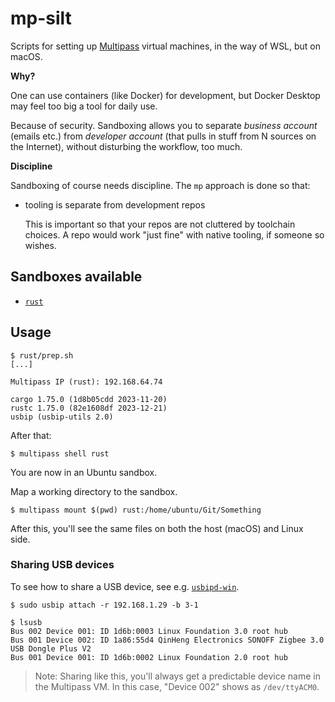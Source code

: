 # mp-silt

Scripts for setting up [Multipass](https://multipass.run) virtual machines, in the way of WSL, but on macOS.

**Why?**

One can use containers (like Docker) for development, but Docker Desktop may feel too big a tool for daily use.

Because of security. Sandboxing allows you to separate *business account* (emails etc.) from *developer account* (that pulls in stuff from N sources on the Internet), without disturbing the workflow, too much.

**Discipline**

Sandboxing of course needs discipline. The `mp` approach is done so that:

- tooling is separate from development repos

   This is important so that your repos are not cluttered by toolchain choices. A repo would work "just fine" with native tooling, if someone so wishes.

## Sandboxes available

- [`rust`](#Rust)

## Usage

```
$ rust/prep.sh
[...]

Multipass IP (rust): 192.168.64.74

cargo 1.75.0 (1d8b05cdd 2023-11-20)
rustc 1.75.0 (82e1608df 2023-12-21)
usbip (usbip-utils 2.0)

```

After that:

```
$ multipass shell rust
```

You are now in an Ubuntu sandbox.

Map a working directory to the sandbox.

```
$ multipass mount $(pwd) rust:/home/ubuntu/Git/Something
```

After this, you'll see the same files on both the host (macOS) and Linux side.

<!--
>Hint: Change your Multipass terminal's look by (right click) > `Show Inspector`.
-->

### Sharing USB devices

To see how to share a USB device, see e.g. [`usbipd-win`]().

```
$ sudo usbip attach -r 192.168.1.29 -b 3-1
```
```
$ lsusb
Bus 002 Device 001: ID 1d6b:0003 Linux Foundation 3.0 root hub
Bus 001 Device 002: ID 1a86:55d4 QinHeng Electronics SONOFF Zigbee 3.0 USB Dongle Plus V2
Bus 001 Device 001: ID 1d6b:0002 Linux Foundation 2.0 root hub
```

>Note: Sharing like this, you'll always get a predictable device name in the Multipass VM. In this case, "Device 002" shows as `/dev/ttyACM0`.
